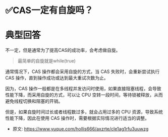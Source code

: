 # ✅CAS一定有自旋吗？
<!--page header-->

<a name="ulA8r"></a>
# 典型回答

不一定，但是通常为了提高CAS的成功率，会考虑做自旋。

> 最简单的自旋就是while(true)


通常情况下，CAS 操作都会采用自旋的方式，当 CAS 失败时，会重新尝试执行 CAS 操作，直到操作成功或达到最大重试次数为止。

因为，CAS 操作一般都是在多线程并发访问时使用，如果直接阻塞线程，会导致性能下降，而采用自旋的方式，可以让 CPU 空转一段时间，等待锁被释放，从而避免线程切换和阻塞的开销。

但是，如果自旋时间过长或者线程数过多，就会占用过多的 CPU 资源，导致系统性能下降，因此在使用 CAS 操作时，需要根据实际情况进行适当的调整。


<!--page footer-->
- 原文: <https://www.yuque.com/hollis666/axzrte/cle1ag1rfu3uuwzg>
